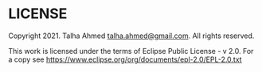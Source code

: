 
LICENSE
=======

Copyright 2021. Talha Ahmed <talha.ahmed@gmail.com>. All rights reserved.

This work is licensed under the terms of Eclipse Public License - v 2.0.
For a copy see https://www.eclipse.org/org/documents/epl-2.0/EPL-2.0.txt
